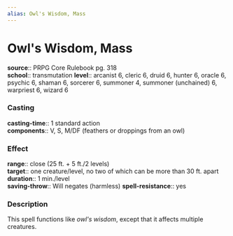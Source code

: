 ```yaml
---
alias: Owl's Wisdom, Mass
---
```


# Owl's Wisdom, Mass 

**source**:: PRPG Core Rulebook pg. 318  
**school**:: transmutation
**level**:: arcanist 6, cleric 6, druid 6, hunter 6, oracle 6, psychic 6, shaman 6, sorcerer 6, summoner 4, summoner (unchained) 6, warpriest 6, wizard 6

### Casting 

**casting-time**:: 1 standard action  
**components**:: V, S, M/DF (feathers or droppings from an owl)

### Effect 

**range**:: close (25 ft. + 5 ft./2 levels)  
**target**:: one creature/level, no two of which can be more than 30 ft. apart  
**duration**:: 1 min./level  
**saving-throw**:: Will negates (harmless)
**spell-resistance**:: yes

### Description 

This spell functions like *owl's wisdom*, except that it affects multiple creatures.
